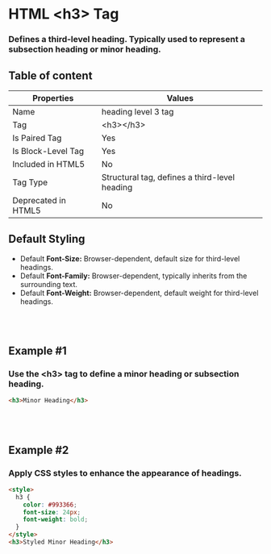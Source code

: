 # HTML &lt;h3&gt; Tag

### Defines a third-level heading. Typically used to represent a subsection heading or minor heading.



## Table of content


| Properties            | Values                                                               |
|---------------------|----------------------------------------------------------------------|
| Name                | heading level 3 tag                                                |
| Tag                 | &lt;h3&gt;&lt;/h3&gt;                                            |
| Is Paired Tag       | Yes                                                  |
| Is Block-Level Tag  | Yes                                |
| Included in HTML5   | No     |
| Tag Type            | Structural tag, defines a third-level heading     |
| Deprecated in HTML5 | No     |


## Default Styling


-	Default **Font-Size:** Browser-dependent, default size for third-level headings.
-	Default **Font-Family:** Browser-dependent, typically inherits from the surrounding text.
-	Default **Font-Weight:** Browser-dependent, default weight for third-level headings.


<br>
<br>

## Example #1
### Use the &lt;h3&gt; tag to define a minor heading or subsection heading.
```html
<h3>Minor Heading</h3>
``` 
<br>
<br>

## Example #2
### Apply CSS styles to enhance the appearance of headings.
```html
<style>
  h3 {
    color: #993366;
    font-size: 24px;
    font-weight: bold;
  }
</style>
<h3>Styled Minor Heading</h3>
``` 
<br>
<br>

